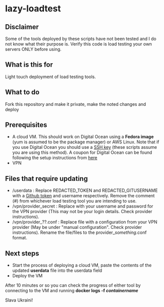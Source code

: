 # lazy-loadtest

## Disclaimer
Some of the tools deployed by these scripts have not been tested and I do not know what their purpose is. Verify this code is load testing your own servers ONLY before using.

## What is this for
Light touch deployment of load testing tools.

## What to do
Fork this repository and make it private, make the noted changes and deploy

## Prerequisites 
- A cloud VM. This should work on Digital Ocean using a **Fedora image** (yum is assumed to be the package manager) or AWS Linux. Note that if you use Digital Ocean you should use a [SSH key](https://docs.digitalocean.com/products/droplets/how-to/add-ssh-keys/) (these scripts assume you are using this method).
A coupon for Digital Ocean can be found following the setup instructions from [here](https://itarmy.com.ua/vps/?lang=en)
- VPN 

## Files that require updating
- /userdata : Replace REDACTED_TOKEN and REDACTED_GITUSERNAME with a [Github token](https://github.com/settings/tokens) and username respectively. Remove the comment (#) from whichever load testing tool you are intending to use.
- /vpn/provider_secret : Replace with your username and password for the VPN provider (This may not be your login details. Check provider instructions).
- /vpn/provider_??.conf : Replace file with a configuration from your VPN provider (May be under "manual configuration". Check provider instructions). Rename the file/files to the provider_*something*.conf format.

## Next steps
- Start the process of deploying a cloud VM, paste the contents of the updated **userdata** file into the userdata field
- Deploy the VM

After 10 minutes or so you can check the progress of either tool by connecting to the VM and running **docker logs -f _containername_**


Slava Ukraini!